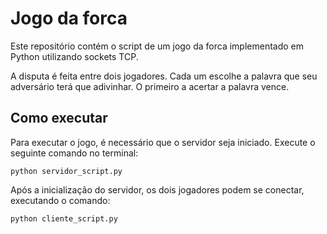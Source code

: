 # Jogo da forca
Este repositório contém o script de um jogo da forca implementado em Python utilizando sockets TCP.

A disputa é feita entre dois jogadores. Cada um escolhe a palavra que seu adversário terá que adivinhar. O primeiro a acertar a palavra vence. 

## Como executar
Para executar o jogo, é necessário que o servidor seja iniciado. Execute o seguinte comando no terminal:

    python servidor_script.py

Após a inicialização do servidor, os dois jogadores podem se conectar, executando o comando:

    python cliente_script.py
